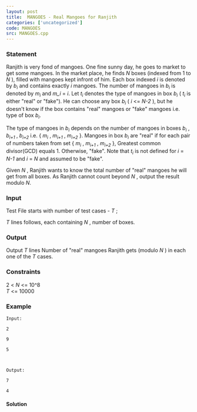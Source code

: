 ```yaml
---
layout: post
title:  MANGOES - Real Mangoes for Ranjith
categories: ['uncategorized']
code: MANGOES
src: MANGOES.cpp
---
```


### **Statement**

Ranjith is very fond of mangoes. One fine sunny day, he goes to market to get
some mangoes. In the market place, he finds _N_ boxes (indexed from 1 to _N_
), filled with mangoes kept infront of him. Each box indexed _i_ is denoted by
_b<sub>i</sub>_ and contains exactly _i_ mangoes. The number of mangoes in
_b<sub>i</sub>_ is denoted by _m<sub>i</sub>_ and _m_i_ = _i_. Let
_t<sub>i</sub>_ denotes the type of mangoes in box _b<sub>i</sub>_ (
_t<sub>i</sub>_ is either "real" or "fake"). He can choose any box
_b<sub>i</sub>_ ( _i_ <= _N-2_ ), but he doesn't know if the box contains
"real" mangoes or "fake" mangoes i.e. type of box _b<sub>i</sub>_.

The type of mangoes in _b<sub>i</sub>_ depends on the number of mangoes in
boxes _b<sub>i</sub>_ , _b<sub>i+1</sub>_ , _b<sub>i+2</sub>_ i.e.
{ _m<sub>i</sub>_ , _m<sub>i+1</sub>_ , _m<sub>i+2</sub>_ }.
Mangoes in box _b<sub>i</sub>_ are "real" if for each pair of numbers
taken from set { _m<sub>i</sub>_ , _m<sub>i+1</sub>_ ,
_m<sub>i+2</sub>_ }, Greatest common divisor(GCD) equals 1. Otherwise,
"fake". Note that _t<sub>i</sub>_ is not defined for _i_ = _N-1_ and _i_ =
_N_ and assumed to be "fake".

Given _N_ , Ranjith wants to know the total number of "real" mangoes he will
get from all boxes. As Ranjith cannot count beyond _N_ , output the result
modulo _N_.

### Input

Test File starts with number of test cases - _T_ ;

_T_ lines follows, each containing _N_ , number of boxes.

### Output

Output _T_ lines Number of "real" mangoes Ranjith gets (modulo _N_ ) in each
one of the _T_ cases.

### Constraints

2  < _N_ <= 10^8  
_T_ <= 10000

### Example

    
    
    Input:
    2
    9
    5
    
    Output:
    7
    4



#### **Solution**



